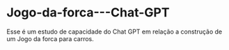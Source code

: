 # Jogo-da-forca---Chat-GPT
Esse é um estudo de capacidade do Chat GPT em relação a construção de um Jogo da forca para carros. 
